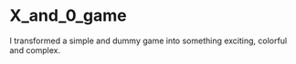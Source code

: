 # X_and_0_game
 I transformed a simple and dummy game into something exciting, colorful and complex.
